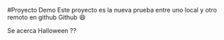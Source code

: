 #Proyecto Demo
Este proyecto es la nueva prueba entre uno local y otro remoto en github
Github :smile:

Se acerca Halloween ??
